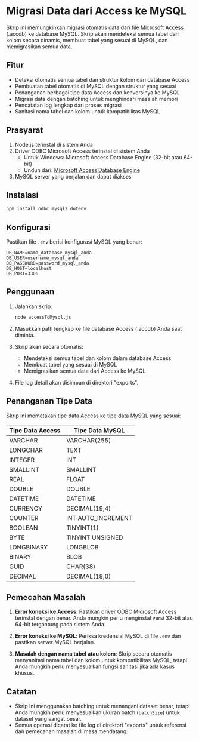 # Migrasi Data dari Access ke MySQL

Skrip ini memungkinkan migrasi otomatis data dari file Microsoft Access (.accdb) ke database MySQL. Skrip akan mendeteksi semua tabel dan kolom secara dinamis, membuat tabel yang sesuai di MySQL, dan memigrasikan semua data.

## Fitur

- Deteksi otomatis semua tabel dan struktur kolom dari database Access
- Pembuatan tabel otomatis di MySQL dengan struktur yang sesuai
- Penanganan berbagai tipe data Access dan konversinya ke MySQL
- Migrasi data dengan batching untuk menghindari masalah memori
- Pencatatan log lengkap dari proses migrasi
- Sanitasi nama tabel dan kolom untuk kompatibilitas MySQL

## Prasyarat

1. Node.js terinstal di sistem Anda
2. Driver ODBC Microsoft Access terinstal di sistem Anda
   - Untuk Windows: Microsoft Access Database Engine (32-bit atau 64-bit)
   - Unduh dari: [Microsoft Access Database Engine](https://www.microsoft.com/en-us/download/details.aspx?id=54920)
3. MySQL server yang berjalan dan dapat diakses

## Instalasi

```bash
npm install odbc mysql2 dotenv
```

## Konfigurasi

Pastikan file `.env` berisi konfigurasi MySQL yang benar:

```
DB_NAME=nama_database_mysql_anda
DB_USER=username_mysql_anda
DB_PASSWORD=password_mysql_anda
DB_HOST=localhost
DB_PORT=3306
```

## Penggunaan

1. Jalankan skrip:
   ```bash
   node accessToMysql.js
   ```

2. Masukkan path lengkap ke file database Access (.accdb) Anda saat diminta.

3. Skrip akan secara otomatis:
   - Mendeteksi semua tabel dan kolom dalam database Access
   - Membuat tabel yang sesuai di MySQL
   - Memigrasikan semua data dari Access ke MySQL

4. File log detail akan disimpan di direktori "exports".

## Penanganan Tipe Data

Skrip ini memetakan tipe data Access ke tipe data MySQL yang sesuai:

| Tipe Data Access | Tipe Data MySQL    |
|------------------|--------------------|
| VARCHAR          | VARCHAR(255)       |
| LONGCHAR         | TEXT               |
| INTEGER          | INT                |
| SMALLINT         | SMALLINT           |
| REAL             | FLOAT              |
| DOUBLE           | DOUBLE             |
| DATETIME         | DATETIME           |
| CURRENCY         | DECIMAL(19,4)      |
| COUNTER          | INT AUTO_INCREMENT |
| BOOLEAN          | TINYINT(1)         |
| BYTE             | TINYINT UNSIGNED   |
| LONGBINARY       | LONGBLOB           |
| BINARY           | BLOB               |
| GUID             | CHAR(38)           |
| DECIMAL          | DECIMAL(18,0)      |

## Pemecahan Masalah

1. **Error koneksi ke Access**: Pastikan driver ODBC Microsoft Access terinstal dengan benar. Anda mungkin perlu menginstal versi 32-bit atau 64-bit tergantung pada sistem Anda.

2. **Error koneksi ke MySQL**: Periksa kredensial MySQL di file `.env` dan pastikan server MySQL berjalan.

3. **Masalah dengan nama tabel atau kolom**: Skrip secara otomatis menyanitasi nama tabel dan kolom untuk kompatibilitas MySQL, tetapi Anda mungkin perlu menyesuaikan fungsi sanitasi jika ada kasus khusus.

## Catatan

- Skrip ini menggunakan batching untuk menangani dataset besar, tetapi Anda mungkin perlu menyesuaikan ukuran batch (`batchSize`) untuk dataset yang sangat besar.
- Semua operasi dicatat ke file log di direktori "exports" untuk referensi dan pemecahan masalah di masa mendatang.